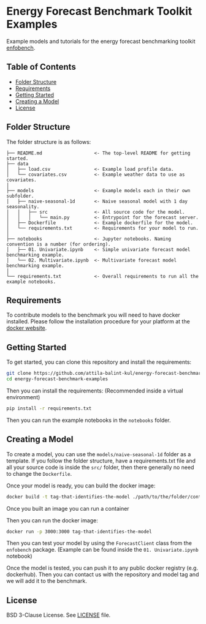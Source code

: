 # Energy Forecast Benchmark Toolkit Examples

Example models and tutorials for the energy forecast benchmarking
toolkit [enfobench](https://github.com/attila-balint-kul/energy-forecast-benchmark-toolkit).

## Table of Contents

- [Folder Structure](#folder-structure)
- [Requirements](#requirements)
- [Getting Started](#getting-started)
- [Creating a Model](#creating-a-model)
- [License](#license)

## Folder Structure

The folder structure is as follows:

```
├── README.md                   <- The top-level README for getting started.
├── data
│   ├── load.csv                <- Example load profile data.
│   └── covariates.csv          <- Example weather data to use as covariates.
│
├── models                      <- Example models each in their own subfolder.
│   ├── naive-seasonal-1d       <- Naive seasonal model with 1 day seasonality.
│   │   ├── src                 <- All source code for the model.
│   │   │   └── main.py         <- Entrypoint for the forecast server.
│   ├── Dockerfile              <- Example dockerfile for the model. 
│   └── requirements.txt        <- Requirements for your model to run.
│
├── notebooks                   <- Jupyter notebooks. Naming convention is a number (for ordering).
│   ├── 01. Univariate.ipynb    <- Simple univariate forecast model benchmarking example.
│   └── 02. Multivariate.ipynb  <- Multivariate forecast model benchmarking example.
│
└── requirements.txt            <- Overall requirements to run all the example notebooks.
```

## Requirements

To contribute models to the benchmark you will need to have docker installed.
Please follow the installation procedure for your platform at
the [docker website](https://www.docker.com/products/docker-desktop/).

## Getting Started

To get started, you can clone this repository and install the requirements:

```bash
git clone https://github.com/attila-balint-kul/energy-forecast-benchmark-examples.git
cd energy-forecast-benchmark-examples
```

Then you can install the requirements: (Recommended inside a virtual environment)

```bash
pip install -r requirements.txt
```

Then you can run the example notebooks in the `notebooks` folder.

## Creating a Model

To create a model, you can use the `models/naive-seasonal-1d` folder as a template.
If you follow the folder structure, have a requirements.txt file and all your source
code is inside the `src/` folder, then there generally no need to change the `Dockerfile`.

Once your model is ready, you can build the docker image:

```bash
docker build -t tag-that-identifies-the-model ./path/to/the/folder/containing/the/Dockerfile
```

Once you built an image you can run a container

Then you can run the docker image:

```bash
docker run -p 3000:3000 tag-that-identifies-the-model
```

Then you can test your model by using the `ForecastClient` class from the `enfobench` package.
(Example can be found inside the `01. Univariate.ipynb` notebook)

Once the model is tested, you can push it to any public docker registry (e.g. dockerhub).
Then you can contact us with the repository and model tag and we will add it to the benchmark.

## License

BSD 3-Clause License. See [LICENSE](LICENSE) file.

